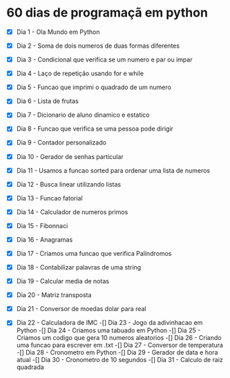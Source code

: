# 60 dias de programaçã em python
 -[x] Dia 1 - Ola Mundo em Python
 -[x] Dia 2 - Soma de dois numeros de duas formas diferentes
 -[x] Dia 3 - Condicional que verifica se um numero e par ou impar
 -[x] Dia 4 - Laço de repetição usando for e while
 -[x] Dia 5 - Funcao que imprimi o quadrado de um numero
 -[x] Dia 6 - Lista de frutas
 -[x] Dia 7 - Dicionario de aluno dinamico e estatico
 -[x] Dia 8 - Funcao que verifica se uma pessoa pode dirigir
 -[x] Dia 9 - Contador personalizado
 -[x] Dia 10 - Gerador de senhas particular
 -[x] Dia 11 - Usamos a funcao sorted para ordenar uma lista de numeros
 -[x] Dia 12 - Busca linear utilizando listas
 -[x] Dia 13 - Funcao fatorial
 -[x] Dia 14 - Calculador de numeros primos
 -[x] Dia 15 - Fibonnaci
 -[x] Dia 16 - Anagramas
 -[x] Dia 17 - Criamos uma funcao que verifica Palíndromos
 -[x] Dia 18 - Contabilizar palavras de uma string
 -[x] Dia 19 - Calcular media de notas
 -[x] Dia 20 - Matriz transposta
 -[x] Dia 21 - Conversor de moedas dolar para real
 -[x] Dia 22 - Calculadora de IMC
 -[] Dia 23 - Jogo da adivinhacao em Python
 -[] Dia 24 - Criamos uma tabuado em Python
 -[] Dia 25 - Criamos um codigo que gera 10 numeros aleatorios
 -[] Dia 26 - Criando uma funcao para escrever em .txt
 -[] Dia 27 - Conversor de temperatura
 -[] Dia 28 - Cronometro em Python
 -[] Dia 29 - Gerador de data e hora atual
 -[] Dia 30 - Cronometro de 10 segundos
 -[] Dia 31 - Calculo de raiz quadrada



